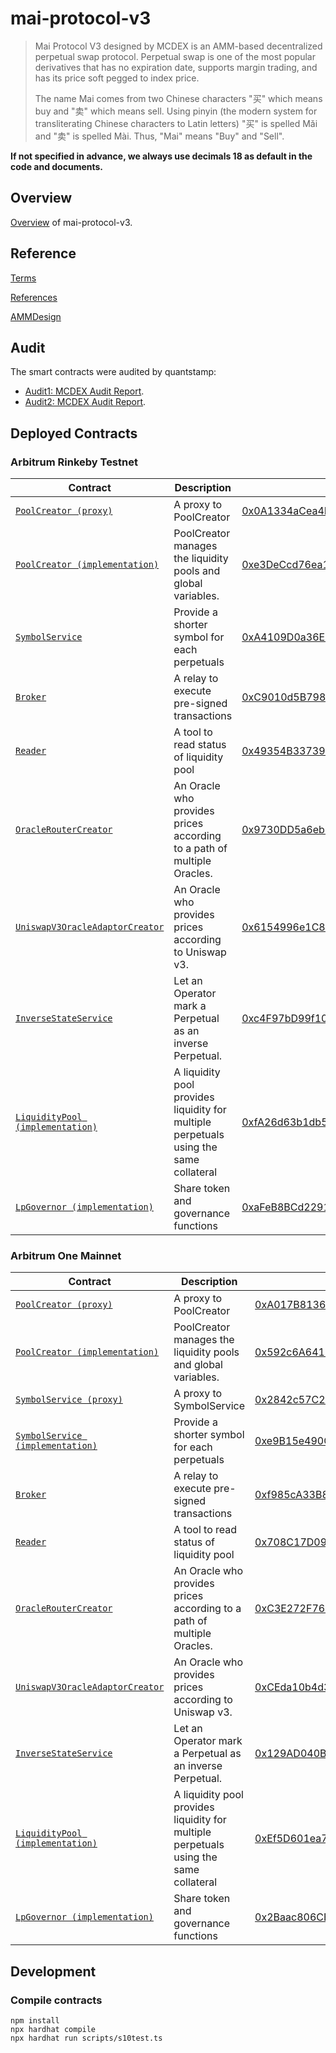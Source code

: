 # mai-protocol-v3

> Mai Protocol V3 designed by MCDEX is an AMM-based decentralized perpetual swap protocol. Perpetual swap is one of the most popular derivatives that has no expiration date, supports margin trading, and has its price soft pegged to index price.
>
> The name Mai comes from two Chinese characters "买" which means buy and "卖" which means sell. Using pinyin (the modern system for transliterating Chinese characters to Latin letters) "买" is spelled Mǎi and "卖" is spelled Mài. Thus, "Mai" means "Buy" and "Sell".

**If not specified in advance, we always use decimals 18 as default in the code and documents.**

## Overview

[Overview](./contracts/Readme.md) of mai-protocol-v3.

## Reference

[Terms](./docs/term.md)

[References](https://mcdex.io/references/)

[AMMDesign](https://mcdexio.github.io/documents/en/Shared-Liquidity-AMM-of-MAI-PROTOCOL-v3.pdf)

## Audit

The smart contracts were audited by quantstamp:

- [Audit1: MCDEX Audit Report](./docs/asset/audit1-Quantstamp-MCDEX.pdf).
- [Audit2: MCDEX Audit Report](./docs/asset/audit2-Quantstamp-MCDEX-Arbitrum-Integration-Report.pdf).

## Deployed Contracts

### Arbitrum Rinkeby Testnet

| Contract                                                                                                                                    | Description                                                                           | Address                                                                                                                               |
| ------------------------------------------------------------------------------------------------------------------------------------------- | ------------------------------------------------------------------------------------- | ------------------------------------------------------------------------------------------------------------------------------------- |
| [`PoolCreator (proxy)`](https://github.com/OpenZeppelin/openzeppelin-contracts/blob/v3.4.0/contracts/proxy/TransparentUpgradeableProxy.sol) | A proxy to PoolCreator                                                                | [0x0A1334aCea4E38a746daC7DCf7C3E61F0AB3D834](https://rinkeby-explorer.arbitrum.io/address/0x0A1334aCea4E38a746daC7DCf7C3E61F0AB3D834) |
| [`PoolCreator (implementation)`](contracts/factory/PoolCreator.sol)                                                                         | PoolCreator manages the liquidity pools and global variables.                         | [0xe3DeCcd76ea1A0F7C7d4A80AD0A790dC00c0578E](https://rinkeby-explorer.arbitrum.io/address/0xe3DeCcd76ea1A0F7C7d4A80AD0A790dC00c0578E) |
| [`SymbolService`](contracts/symbolService/SymbolService.sol)                                                                                | Provide a shorter symbol for each perpetuals                                          | [0xA4109D0a36E0e66d64F3B7794C60694Ca6D66E22](https://rinkeby-explorer.arbitrum.io/address/0xA4109D0a36E0e66d64F3B7794C60694Ca6D66E22) |
| [`Broker`](contracts/broker/Broker.sol)                                                                                                     | A relay to execute pre-signed transactions                                            | [0xC9010d5B798286651dC24A2c49BbAd673Dd4978b](https://rinkeby-explorer.arbitrum.io/address/0xC9010d5B798286651dC24A2c49BbAd673Dd4978b) |
| [`Reader`](contracts/reader/Reader.sol)                                                                                                     | A tool to read status of liquidity pool                                               | [0x49354B337395dB4d23F71a1f74E080A10a6AcF0C](https://rinkeby-explorer.arbitrum.io/address/0x49354B337395dB4d23F71a1f74E080A10a6AcF0C) |
| [`OracleRouterCreator`](contracts/oracle/router/OracleRouterCreator.sol)                                                                    | An Oracle who provides prices according to a path of multiple Oracles.                | [0x9730DD5a6eb170082c7c71c2e41332853681bb92](https://rinkeby-explorer.arbitrum.io/address/0x9730DD5a6eb170082c7c71c2e41332853681bb92) |
| [`UniswapV3OracleAdaptorCreator`](contracts/oracle/uniswap/UniswapV3OracleAdaptorCreator.sol)                                               | An Oracle who provides prices according to Uniswap v3.                                | [0x6154996e1C80dE982f9eebC3E93B4DFd4F30a74a](https://rinkeby-explorer.arbitrum.io/address/0x6154996e1C80dE982f9eebC3E93B4DFd4F30a74a) |
| [`InverseStateService`](contracts/inverse/InverseStateService.sol)                                                                          | Let an Operator mark a Perpetual as an inverse Perpetual.                             | [0xc4F97bD99f10Ca08Ce9ec9C9CB05C72F358dbC5E](https://rinkeby-explorer.arbitrum.io/address/0xc4F97bD99f10Ca08Ce9ec9C9CB05C72F358dbC5E) |
| [`LiquidityPool (implementation)`](contracts/LiquidityPool.sol)                                                                             | A liquidity pool provides liquidity for multiple perpetuals using the same collateral | [0xfA26d63b1db58d08800053180Db11245Eb7f102f](https://rinkeby-explorer.arbitrum.io/address/0xfA26d63b1db58d08800053180Db11245Eb7f102f) |
| [`LpGovernor (implementation)`](contracts/LiquidityPool.sol)                                                                                | Share token and governance functions                                                  | [0xaFeB8BCd2291ff55Cf37876c8dcD7154e0e228a7](https://rinkeby-explorer.arbitrum.io/address/0xaFeB8BCd2291ff55Cf37876c8dcD7154e0e228a7) |

### Arbitrum One Mainnet


| Contract                                                     | Description                                                  | Address                                                      |
| ------------------------------------------------------------ | ------------------------------------------------------------ | ------------------------------------------------------------ |
| [`PoolCreator (proxy)`](https://github.com/OpenZeppelin/openzeppelin-contracts/blob/v3.4.0/contracts/proxy/TransparentUpgradeableProxy.sol) | A proxy to PoolCreator                                       | [0xA017B813652b93a0aF2887913EFCBB4ab250CE65](https://explorer.offchainlabs.com/address/0xA017B813652b93a0aF2887913EFCBB4ab250CE65) |
| [`PoolCreator (implementation)`](contracts/factory/PoolCreator.sol) | PoolCreator manages the liquidity pools and global variables. | [0x592c6A6419fB86BAD15926c840A9f9306f69f590](https://explorer.offchainlabs.com/address/0x592c6A6419fB86BAD15926c840A9f9306f69f590) |
| [`SymbolService (proxy)`](https://github.com/OpenZeppelin/openzeppelin-contracts/blob/v3.4.0/contracts/proxy/TransparentUpgradeableProxy.sol) | A proxy to SymbolService                                     | [0x2842c57C2736BB459BdAc97bAA22596e71f05811](https://explorer.offchainlabs.com/address/0x2842c57C2736BB459BdAc97bAA22596e71f05811) |
| [`SymbolService (implementation)`](contracts/symbolService/SymbolService.sol) | Provide a shorter symbol for each perpetuals                 | [0xe9B15e490C193324d699CdA062c54E13d81A035c](https://explorer.offchainlabs.com/address/0xe9B15e490C193324d699CdA062c54E13d81A035c) |
| [`Broker`](contracts/broker/Broker.sol)                      | A relay to execute pre-signed transactions                   | [0xf985cA33B8b787599DE77E4Ccf2d0Ecbf27d87d9](https://explorer.offchainlabs.com/address/0xf985cA33B8b787599DE77E4Ccf2d0Ecbf27d87d9) |
| [`Reader`](contracts/reader/Reader.sol)                      | A tool to read status of liquidity pool                      | [0x708C17D0901B76cc5CF8F67e1a2E198077FD8641](https://explorer.offchainlabs.com/address/0x708C17D0901B76cc5CF8F67e1a2E198077FD8641) |
| [`OracleRouterCreator`](contracts/oracle/router/OracleRouterCreator.sol) | An Oracle who provides prices according to a path of multiple Oracles. | [0xC3E272F76b3740C2AcF8e5272CbEF06D70e14FF3](https://explorer.offchainlabs.com/address/0xC3E272F76b3740C2AcF8e5272CbEF06D70e14FF3) |
| [`UniswapV3OracleAdaptorCreator`](contracts/oracle/uniswap/UniswapV3OracleAdaptorCreator.sol) | An Oracle who provides prices according to Uniswap v3.       | [0xCEda10b4d3bdE429DdA3A6daB87b38360313CBdB](https://explorer.offchainlabs.com/address/0xCEda10b4d3bdE429DdA3A6daB87b38360313CBdB) |
| [`InverseStateService`](contracts/inverse/InverseStateService.sol) | Let an Operator mark a Perpetual as an inverse Perpetual.    | [0x129AD040Bd127c00d6De9051b3CfE9F3E36453D3](https://explorer.offchainlabs.com/address/0x129AD040Bd127c00d6De9051b3CfE9F3E36453D3) |
| [`LiquidityPool (implementation)`](contracts/LiquidityPool.sol) | A liquidity pool provides liquidity for multiple perpetuals using the same collateral | [0xEf5D601ea784ABd465c788C431d990b620e5Fee6](https://explorer.offchainlabs.com/address/0xEf5D601ea784ABd465c788C431d990b620e5Fee6) |
| [`LpGovernor (implementation)`](contracts/LiquidityPool.sol) | Share token and governance functions                         | [0x2Baac806CB2b7A07f8f73DB1329767E5a3CbDF4e](https://explorer.offchainlabs.com/address/0x2Baac806CB2b7A07f8f73DB1329767E5a3CbDF4e) |

## Development

### Compile contracts

```
npm install
npx hardhat compile
npx hardhat run scripts/s10test.ts
```
